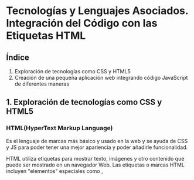 
# Tecnologías y Lenguajes Asociados. Integración del Código con las Etiquetas HTML

## Índice

1. Exploración de tecnologías como CSS y HTML5
2. Creación de una pequeña aplicación web integrando código JavaScript de diferentes maneras

## 1. Exploración de tecnologías como CSS y HTML5

### HTML(HyperText Markup Language)

Es el lenguaje de marcas más básico y usado en la web y se ayuda de CSS y JS para poder tener una mejor apariencia y poder añadirle funcionalidad.

HTML utiliza etiquetas para mostrar texto, imágenes y otro contenido que puede ser mostrado en un navegador Web. Las etiquetas o marcas HTML incluyen "elementos" especiales como <head>, <title>, <body>, etc...

Las etiquetas de un archivo HTML consisten en el nombre del elemento rodeado por "<" y ">". El nombre de un elemento dentro de una etiqueta no distingue entre mayúsculas y minúsculas. Por ejemplo, la etiqueta <title> se puede escribir como <Title>, <TITLE> o de cualquier otra forma, pero lo recomendado y estandarizado es usar minúsculas en las etiquetas.

*Información sacada del recurso: <https://developer.mozilla.org/es/docs/Web/HTML/>*

### CSS(Cascading Style Sheets)

Es un lenguaje de marcas que maneja el diseño y presentación de las páginas web y define como se ve una página web cuando un usuario la visita. Funciona junto con el lenguaje HTML que se encarga del contenido básico de los sitios.

Para muchas personas, una simple plantilla de blog es suficiente. Aun así, cuando quieras personalizar la apariencia de un sitio, necesitarás implementar CSS.

Con CSS puedes creas reglas sobre los elementos del HTML al que está vinculado para que cada elemento tenga su estilo personalizado y por separado al resto de elementos, esto nos permite una personalización muy amplia.

*Información sacada del recurso: <https://blog.hubspot.es/website/que-es-css#que-es/>*

## 2. Creación de una pequeña aplicación web integrando código JavaScript de diferentes maneras

[Ejemplo javascript](../parte5/ejemploJS/index.html)

La página web se encuentra en la carpeta llamada **ejemploJS** que se encuentra en este directorio.
